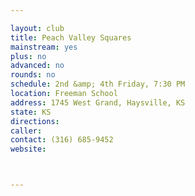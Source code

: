 ```yaml
---

layout: club
title: Peach Valley Squares
mainstream: yes
plus: no
advanced: no
rounds: no
schedule: 2nd &amp; 4th Friday, 7:30 PM
location: Freeman School
address: 1745 West Grand, Haysville, KS
state: KS
directions: 
caller: 
contact: (316) 685-9452
website: 



---
```


